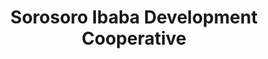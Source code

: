 ---
title: "Sorosoro Ibaba Development Cooperative"
url: /san-pablo/sorosoro-ibaba-development-cooperative/
shop: Leiher
---